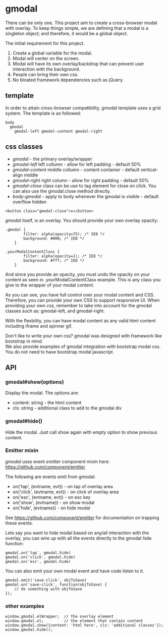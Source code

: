 # gmodal
There can be only one.  This project aim to create a cross-browser modal with overlay. 
To keep things simple, we are defining that a modal is a singleton object; and therefore, it would be a global object.

The initial requirement for this project.

1. Create a global variable for the modal.
2. Modal will center on the screen.
3. Modal will have its own overlay/backdrop that can prevent user interaction with the background.
4. People can bring their own css.
5. No bloated framework dependencies such as jQuery.

## template
In order to attain cross-browser compatibility, gmodal template uses a grid system.  The
template is as followed:
```
body
  gmodal
    gmodal-left gmodal-content gmodal-right
```
  
## css classes
* *gmodal* - the primary overlay/wrapper
* *gmodal-left* left collumn - allow for left padding - default 50%
* *gmodal-content* middle collumn - content container - default vertical-align middle
* *gmodal-right* right column - allow for right padding - default 50%
* *gmodal-close* class can be use to tag element for close on click.  You can also use the gmodal.close method directly.
* *body-gmodal* - apply to body whenever the gmodal is visible - default overflow hidden
```
<button class="gmodal-close">x</button>
```

*gmodal* itself, is an overlay.  You should provide your own overlay opacity:
```
.gmodal {
		filter: alpha(opacity=75); /* IE8 */
		background: #000; /* IE8 */
	}

.yourModalContentClass {
		filter: alpha(opacity=1); /* IE8 */
		background: #fff; /* IE8 */
	}
```
And since you provide an opacity, you must undo the opacity on your content 
as seen in .yourModalContentClass example.  This is any class you give to
the wrapper of your modal content.  

As you can see, you have full control over your modal content and CSS.  Therefore,
you can provide your own CSS to support responsive UI.  When providing your own css,
remember to take into account for the gmodal classes such as: gmodal-left,
and gmodal-right.  

With the flexbility, you can have modal content as any valid html content including
iframe and spinner gif. 

Don't like to write your own css?  gmodal was designed with framework like bootstrap in mind.  
We also provide examples of gmodal integration with bootstrap modal css.  You do not
need to have bootstrap modal javascript.

## API

### gmodal#show(options)
 Display the modal.  The options are:
 * content: string - the html content
 * cls: string - additional class to add to the gmodal div

### gmodal#hide()
 Hide the modal.  Just call show again with empty option to show previous content.

### Emitter mixin
*gmodal* uses event *emitter* component mixin here: https://github.com/component/emitter

The following are events emit from gmodal:
* on('tap', (evtname, evt)) - on tap of overlay area
* on('click', (evtname, evt)) - on click of overlay area
* on('esc', (evtname, evt)) - on esc key
* on('show', (evtname)) - on show modal
* on('hide', (evtname)) - on hide modal

See https://github.com/component/emitter for documentation on trapping these events.

Lets say you want to hide modal based on any/all interaction with the overlay, you can 
wire up with all the events directly to the gmodal hide function:

```
gmodal.on('tap', gmodal.hide)
gmodal.on('click', gmodal.hide)
gmodal.on('esc', gmodal.hide)
```

You can also emit your own modal event and have code listen to it.

```
gmodal.emit('save-click', objToSave)
gmodal.on('save-click', function(objToSave) {
	// do something with objToSave
});
```

### other examples
```
window.gmodal.elWrapper;  // the overlay element
window.gmodal.el;         // the element that contain content
window.gmodal.show({content: 'html here', cls: 'additional classes'});
window.gmodal.hide();
```
